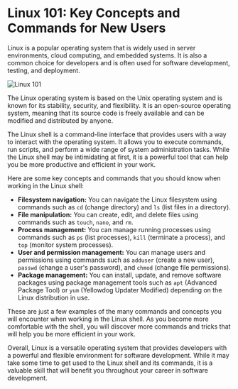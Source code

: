 # Linux 101: Key Concepts and Commands for New Users

Linux is a popular operating system that is widely used in server environments, cloud computing, and embedded systems. It is also a common choice for developers and is often used for software development, testing, and deployment.

![Linux 101](https://user-images.githubusercontent.com/19922556/219300061-5c21e2de-bd3d-47f5-adf8-816ebb2d8023.jpg)

The Linux operating system is based on the Unix operating system and is known for its stability, security, and flexibility. It is an open-source operating system, meaning that its source code is freely available and can be modified and distributed by anyone.

The Linux shell is a command-line interface that provides users with a way to interact with the operating system. It allows you to execute commands, run scripts, and perform a wide range of system administration tasks. While the Linux shell may be intimidating at first, it is a powerful tool that can help you be more productive and efficient in your work.

Here are some key concepts and commands that you should know when working in the Linux shell:

* **Filesystem navigation:** You can navigate the Linux filesystem using commands such as `cd` (change directory) and `ls` (list files in a directory).
* **File manipulation:** You can create, edit, and delete files using commands such as `touch`, `nano`, and `rm`.
* **Process management:** You can manage running processes using commands such as `ps` (list processes), `kill` (terminate a process), and `top` (monitor system processes).
* **User and permission management:** You can manage users and permissions using commands such as `adduser` (create a new user), `passwd` (change a user's password), and `chmod` (change file permissions).
* **Package management:** You can install, update, and remove software packages using package management tools such as `apt` (Advanced Package Tool) or `yum` (Yellowdog Updater Modified) depending on the Linux distribution in use.

These are just a few examples of the many commands and concepts you will encounter when working in the Linux shell. As you become more comfortable with the shell, you will discover more commands and tricks that will help you be more efficient in your work.

Overall, Linux is a versatile operating system that provides developers with a powerful and flexible environment for software development. While it may take some time to get used to the Linux shell and its commands, it is a valuable skill that will benefit you throughout your career in software development.
